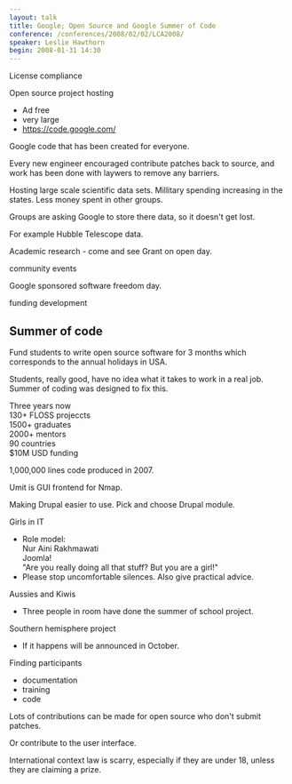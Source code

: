 ```yaml
---
layout: talk
title: Google; Open Source and Google Summer of Code
conference: /conferences/2008/02/02/LCA2008/
speaker: Leslie Hawthorn
begin: 2008-01-31 14:30
---
```

License compliance

Open source project hosting

* Ad free
* very large
* <https://code.google.com/>

Google code that has been created for everyone.

Every new engineer encouraged contribute patches back to source,
and work has been done with laywers to remove any barriers.

Hosting large scale scientific data sets. Millitary spending
increasing in the states. Less money spent in other groups.

Groups are asking Google to store there data, so it doesn't get
lost.

For example Hubble Telescope data.

Academic research - come and see Grant on open day.

community events

Google sponsored software freedom day.

funding development

## Summer of code

Fund students to write open source software for 3 months which corresponds
to the annual holidays in USA.

Students, really good, have no idea what it takes to work in a real
job. Summer of coding was designed to fix this.

Three years now  
130+ FLOSS projeccts  
1500+ graduates  
2000+ mentors  
90 countries  
$10M USD funding

1,000,000 lines code produced in 2007.

Umit is GUI frontend for Nmap.

Making Drupal easier to use. Pick and choose Drupal module.


Girls in IT

* Role model:  
Nur Aini Rakhmawati  
Joomla!  
"Are you really doing all that stuff? But you are a girl!"
* Please stop uncomfortable silences. Also give practical advice.

Aussies and Kiwis

* Three people in room have done the summer of school project.

Southern hemisphere project

* If it happens will be announced in October.

Finding participants

* documentation
* training
* code

Lots of contributions can be made for open source who don't
submit patches.

Or contribute to the user interface.

International context law is scarry, especially if they are under
18, unless they are claiming a prize.
